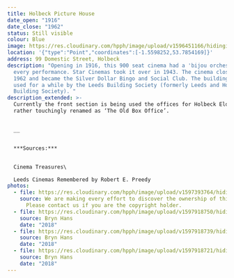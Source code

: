 ```yaml
---
title: Holbeck Picture House
date_open: "1916"
date_close: "1962"
status: Still visible
colour: Blue
image: https://res.cloudinary.com/hpph/image/upload/v1596451166/hidinginplainsight/holbeckpicturehouse.svg
location: '{"type":"Point","coordinates":[-1.5598252,53.7854169]}'
address: 99 Domestic Street, Holbeck
description: "Opening in 1916, this 900 seat cinema had a 'bijou orchestra’ at
  every performance. Star Cinemas took it over in 1943. The cinema closed in in
  1962 and became the Silver Dollar Bingo and Social Club. The building was then
  used for a while by the Leeds Building Society (formerly Leeds and Holbeck
  Building Society). "
description_extended: >-
  Currently the front section is being used the offices for Holbeck Elderly Aid,
  rather touchingly renamed as ‘The Old Box Office’.


  __


  ***Sources:***


  Cinema Treasures\

  Leeds Cinemas Remembered by Robert E. Preedy
photos:
  - file: https://res.cloudinary.com/hpph/image/upload/v1597393764/hidinginplainsight/Holbeck_Picture_House.jpg
    source: We are making every effort to discover the ownership of this photo.
      Please contact us if you are the copyright holder.
  - file: https://res.cloudinary.com/hpph/image/upload/v1597918750/hidinginplainsight/Holbeck_Picture_House_2018.jpg
    source: Bryn Hans
    date: "2018"
  - file: https://res.cloudinary.com/hpph/image/upload/v1597918739/hidinginplainsight/Holbeck_Picure_House_2018_01.jpg
    source: Bryn Hans
    date: "2018"
  - file: https://res.cloudinary.com/hpph/image/upload/v1597918721/hidinginplainsight/Holbeck_Picure_House_2018_02.jpg
    source: Bryn Hans
    date: "2018"
---
```

